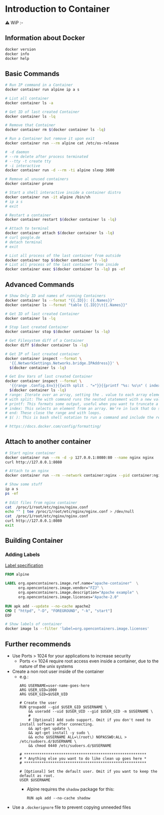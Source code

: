 # Introduction to Container

:warning: WiP
:-


## Information about Docker
```bash
docker version
docker info
docker help
```

## Basic Commands
```bash
# Run IP command in a Container
docker container run alpine ip a s

# List all container
docker container ls -a

# Get ID of last created Container
docker container ls -lq

# Remove that Container
docker container rm $(docker container ls -lq)

# Run a Container but remove it upon exit
docker container run --rm alpine cat /etc/os-release

# -d daemon
# --rm delete after process terminated
# --tty -t create tty
# -i interactive
docker container run -d --rm -ti alpine sleep 3600

# Remove al unused containers
docker container prune

# Start a shell interactive inside a container distro
docker container run -it alpine /bin/sh
# ip a s
# exit

# Restart a container
docker container restart $(docker container ls -lq)

# Attach to terminal
docker container attach $(docker container ls -lq)
# curl google.de
# detach terminal  
# exit

# List all process of the last container from outside
docker container top $(docker container ls -lq)
# List all process of the last container from inside
docker container exec $(docker container ls -lq) ps -ef
```

## Advanced Commands
```bash
# Show Only ID and names of running Containers
docker container ls --format "{{.ID}}: {{.Names}}"
docker container ls --format "table {{.ID}}\t{{.Names}}"
```
```bash
# Get ID of last created Container
docker container ls -lq
```
```bash
# Stop last created Container
docker container stop $(docker container ls -lq)
```
```bash
# Get Filesystem diff of a Container
docker diff $(docker container ls -lq)
```
```bash
# Get IP of last created container
docker container inspect --format \
  '{{.NetworkSettings.Networks.bridge.IPAddress}}' \
  $(docker container ls -lq)
```
```bash
# Get Env Vars of last created Container
docker container inspect --format \
  '{{range .Config.Env}}{{with split . "="}}{{printf "%s: %s\n" ( index . 0 ) ( index . 1 )}}{{end}}{{end}}' \
  $(docker container ls -lq)
# range: Iterate over an array, setting the . value to each array element.
# with split: The with command runs the nested statement with a new value for .. And the split command parses each line, separating it into an array using the = as a delimiter.
# printf: This formats some output, useful when you want to truncate a string, or in this case include linefeeds.
# index: This selects an element from an array. We’re in luck that Go starts their arrays at 0 like a proper language.
# end: These close the range and with loops.
# $( ): This is bash shell notation to run a command and include the resulting output in current command.

# https://docs.docker.com/config/formatting/
```


## Attach to another container
```bash
# Start nginx container
docker container run --rm -d -p 127.0.0.1:8080:80 --name nginx nginx
curl http://127.0.0.1:8080

# Attach to an nginx
docker container run --rm --network container:nginx --pid container:nginx -ti alpine /bin/sh
```
```bash
# Show some stuff
ip a s
ps -ef
 
# Edit files from nginx container
cat  /proc/1/root/etc/nginx/nginx.conf
echo "" | tee /proc/1/root/etc/nginx/nginx.conf > /dev/null
cat  /proc/1/root/etc/nginx/nginx.conf
curl http://127.0.0.1:8080
exit
```


## Building Container

### Adding Labels
[Label specification](https://github.com/opencontainers/image-spec/blob/main/annotations.md)

```Dockerfile
FROM alpine
 
LABEL org.opencontainers.image.ref.name="apache-container"  \
      org.opencontainers.image.vendor="FZJ" \
      org.opencontainers.image.description="Apache example" \
      org.opencontainers.image.licenses="Apache-2.0"
 
RUN apk add --update --no-cache apache2  
CMD [ "httpd", "-D", "FOREGROUND", "-k", "start"]
EOF
```
```bash
# Show labels of container
docker image ls --filter 'label=org.opencontainers.image.licenses'
```



## Further recommends
- Use Ports > 1024 for your applications to increase security
  - Ports <= 1024 require root access even inside a container, due to the nature of the unix systems
- Create a non root user inside of the container
  - e.g.:
    ```
    ARG USERNAME=user-name-goes-here
    ARG USER_UID=1000
    ARG USER_GID=$USER_UID

    # Create the user
    RUN groupadd --gid $USER_GID $USERNAME \
        && useradd --uid $USER_UID --gid $USER_GID -m $USERNAME \
        #
        # [Optional] Add sudo support. Omit if you don't need to install software after connecting.
        && apt-get update \
        && apt-get install -y sudo \
        && echo $USERNAME ALL=\(root\) NOPASSWD:ALL > /etc/sudoers.d/$USERNAME \
        && chmod 0440 /etc/sudoers.d/$USERNAME

    # ********************************************************
    # * Anything else you want to do like clean up goes here *
    # ********************************************************

    # [Optional] Set the default user. Omit if you want to keep the default as root.
    USER $USERNAME
    ```
    - Alpine requires the `shadow` package for this:
      ```
      RUN apk add --no-cache shadow
      ```
- Use a `.dockerignore` file to prevent copying unneeded files